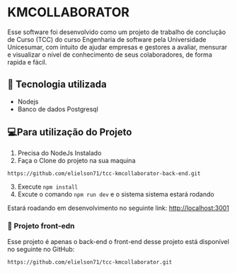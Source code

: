 # KMCOLLABORATOR

Esse software foi desenvolvido como um projeto de trabalho de conclução de Curso (TCC) do curso Engenharia de software pela Universidade Unicesumar, com intuito de ajudar empresas e gestores a avaliar, mensurar e visualizar o nível de conhecimento de seus colaboradores, de forma rapida e fácil. 

## 🚀 Tecnologia utilizada
* Nodejs 
* Banco de dados Postgresql
    
## 💻Para utilização do Projeto
 1.  Precisa do NodeJs Instalado
 2.  Faça o Clone do projeto na sua maquina    

    https://github.com/elielson71/tcc-kmcollaborator-back-end.git

 3.  Execute `npm install`
 4.  Excute o comando `npm run dev` e o sistema sistema estará rodando

Estará roadando em desenvolvimento no seguinte link:
 [http://localhost:3001](http://localhost:3001)

### 💾 Projeto front-edn
   Esse projeto é apenas o back-end o front-end desse  projeto está disponível no seguinte no GitHub:

    https://github.com/elielson71/tcc-kmcollaborator.git


